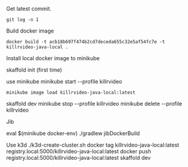 Get latest commit.
```
git log -n 1
```
Build docker image
```
docker build -t acb18b697f474b2cd7deceda655c32e5af54fc7e -t killrvideo-java-local .
```
Install local docker image to minikube

skaffold init (first time)

use minikube
minikube start --profile killrvideo
```
minikube image load killrvideo-java-local:latest
```

skaffold dev
minikube stop --profile killrvideo
minikube delete --profile killrvideo

Jib

eval $(minikube docker-env)
./gradlew jibDockerBuild

Use k3d
./k3d-create-cluster.sh
docker tag killrvideo-java-local:latest registry.local:5000/killrvideo-java-local:latest
docker push registry.local:5000/killrvideo-java-local:latest
skaffold dev